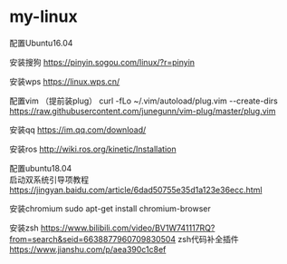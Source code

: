 # my-linux
配置Ubuntu16.04

安装搜狗    https://pinyin.sogou.com/linux/?r=pinyin

安装wps    https://linux.wps.cn/

配置vim   （提前装plug） curl -fLo ~/.vim/autoload/plug.vim --create-dirs https://raw.githubusercontent.com/junegunn/vim-plug/master/plug.vim
 
安装qq    https://im.qq.com/download/

安装ros    http://wiki.ros.org/kinetic/Installation

配置ubuntu18.04     
启动双系统引导项教程  https://jingyan.baidu.com/article/6dad50755e35d1a123e36ecc.html

安装chromium    sudo apt-get install chromium-browser

安装zsh   https://www.bilibili.com/video/BV1W741117RQ?from=search&seid=6638877960709830504
zsh代码补全插件  https://www.jianshu.com/p/aea390c1c8ef
